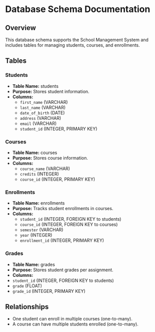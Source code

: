 # Database Schema Documentation

## Overview
This database schema supports the School Management System and includes tables for managing students, courses, and enrollments.

## Tables

### Students
- **Table Name:** students
- **Purpose:** Stores student information.
- **Columns:**
  - `first_name` (VARCHAR)
  - `last_name` (VARCHAR)
  - `date_of_birth` (DATE)
  - `address` (VARCHAR)
  - `email` (VARCHAR)
  - `student_id` (INTEGER, PRIMARY KEY)

### Courses
- **Table Name:** courses
- **Purpose:** Stores course information.
- **Columns:**
  - `course_name` (VARCHAR)
  - `credits` (INTEGER)
  - `course_id` (INTEGER, PRIMARY KEY)

### Enrollments
- **Table Name:** enrollments
- **Purpose:** Tracks student enrollments in courses.
- **Columns:**
  - `student_id` (INTEGER, FOREIGN KEY to students)
  - `course_id` (INTEGER, FOREIGN KEY to courses)
  - `semester` (VARCHAR)
  - `year` (INTEGER)
  - `enrollment_id` (INTEGER, PRIMARY KEY)

### Grades
- **Table Name:** grades
- **Purpose:** Stores student grades per assignment.
- **Columns:**
- `student_id` (INTEGER, FOREIGN KEY to students)
- `grade` (FLOAT)
- `grade_id` (INTEGER, PRIMARY KEY)

## Relationships
- One student can enroll in multiple courses (one-to-many).
- A course can have multiple students enrolled (one-to-many).
